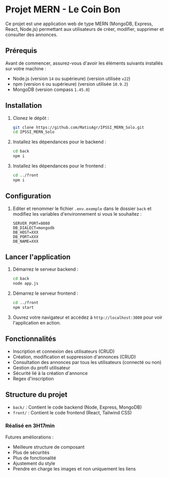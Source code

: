 # Projet MERN - Le Coin Bon

Ce projet est une application web de type MERN (MongoDB, Express, React, Node.js) permettant aux utilisateurs de créer, modifier, supprimer et consulter des annonces.

## Prérequis

Avant de commencer, assurez-vous d'avoir les éléments suivants installés sur votre machine :

- Node.js (version `14` ou supérieure) (version utilisée `v22`)
- npm (version `6` ou supérieure) (version utilisée `10.9.2`)
- MongoDB (version compass `1.45.0`)

## Installation

1. Clonez le dépôt :

   ```bash
   git clone https://github.com/MatisAgr/IPSSI_MERN_Solo.git
   cd IPSSI_MERN_Solo
   ```

2. Installez les dépendances pour le backend :

   ```bash
   cd back
   npm i
   ```

3. Installez les dépendances pour le frontend :

   ```bash
   cd ../front
   npm i
   ```

## Configuration

1. Editer et renommer le fichier `.env.exemple` dans le dossier `back` et modifiez les variables d'environnement si vous le souhaitez :

   ```env
   SERVER_PORT=8080
   DB_DIALECT=mongodb
   DB_HOST=XXX
   DB_PORT=XXX
   DB_NAME=XXX
   ```

## Lancer l'application

1. Démarrez le serveur backend :

   ```bash
   cd back
   node app.js
   ```

2. Démarrez le serveur frontend :

   ```bash
   cd ../front
   npm start
   ```

3. Ouvrez votre navigateur et accédez à `http://localhost:3000` pour voir l'application en action.

## Fonctionnalités

- Inscription et connexion des utilisateurs (CRUD)
- Création, modification et suppression d'annonces (CRUD)
- Consultation des annonces par tous les utilisateurs (connecté ou non)
- Gestion du profil utilisateur
- Sécurité lié à la création d'annonce 
- Regex d'inscription

## Structure du projet

- `back/` : Contient le code backend (Node, Express, MongoDB)
- `front/` : Contient le code frontend (React, Tailwind CSS)

### Réalisé en 3H17min

Futures améliorations :
- Meilleure structure de composant
- Plus de sécurités
- Plus de fonctionalité
- Ajustement du style
- Prendre en charge les images et non uniquement les liens

